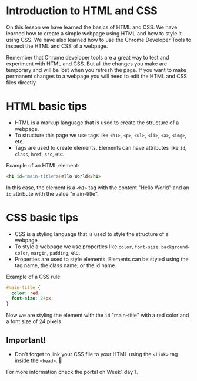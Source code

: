 # Introduction to HTML and CSS
On this lesson we have learned the basics of HTML and CSS. We have learned how to create a simple webpage using HTML and how to style it using CSS. We have also learned how to use the Chrome Developer Tools to inspect the HTML and CSS of a webpage.

Remember that Chrome developer tools are a great way to test and experiment with HTML and CSS. But all the changes you make are temporary and will be lost when you refresh the page. If you want to make permanent changes to a webpage you will need to edit the HTML and CSS files directly.

# HTML basic tips
- HTML is a markup language that is used to create the structure of a webpage.
- To structure this page we use tags like `<h1>`, `<p>`, `<ul>`, `<li>`, `<a>`, `<img>`, etc. 
- Tags are used to create elements. Elements can have attributes like `id`, `class`, `href`, `src`, etc.

Example of an HTML element:
```html
<h1 id="main-title">Hello World</h1>
```
In this case, the element is a `<h1>` tag with the content "Hello World" and an `id` attribute with the value "main-title".

# CSS basic tips
- CSS is a styling language that is used to style the structure of a webpage.
- To style a webpage we use properties like `color`, `font-size`, `background-color`, `margin`, `padding`, etc.
- Properties are used to style elements. Elements can be styled using the tag name, the class name, or the id name.

Example of a CSS rule:
```css
#main-title {
  color: red;
  font-size: 24px;
}
```
Now we are styling the element with the `id` "main-title" with a red color and a font size of 24 pixels.

## Important!
- Don't forget to link your CSS file to your HTML using the `<link>` tag inside the `<head>`. 🤔

For more information check the portal on Week1 day 1.